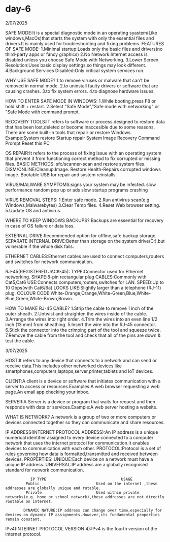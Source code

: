 # day-6
2/07/2025

SAFE MODE:It is a special diagnostic mode in an operating syastem(Like windows,MacOs)that starts the system with only the essential files and drivers.It is mainly used for                          troubleshooting and fixing problems.
FEATURES OF SAFE MODE: 1.Minimal startup:Loads only the basic files and drivers(no third-party apps or fancy graphics)
                       2.No Network:Internet access is disabled unless you choose Safe Mode with Networking.
                       3.Lower Screen Resolution:Uses basic display settings,so things may look different.
                       4.Background Services Disabled:Only critical system services run.

WHY USE SAFE MODE?
1.to remove viruses or malware that can't be removed in normal mode.
2.to uninstall faulty drivers or software that are causing crashes.
3.to fix system errors.
4.to diagnose hardware issues.

HOW TO ENTER SAFE MODE IN WINDOWS: 1.While booting,press F8 or hold shift + restart.
                                   2.Select "Safe Mode","Safe mode with networking" or "Safe Mode with command prompt.

RECOVERY TOOLS:IT refers to software or process designed to restore data that has been lost,deleted or become inaccesible due to some reasons.
There are some built-in tools that repair or restore Windows.
Exampe:System restore
       Startup repair
       System Image Recovery 
       Command Prompt
       Reset this PC

OS REPAIR:It refers to the process of fixing issue with an operating system that prevent it from functioning correct method to fix corrupted or missing files.
BASIC METHODS: sfc/scanner-scan and restore system files.
               DISM/ONLINE/Cleanup:Image.
               Restore Health-Repairs corrupted windows image.
               Bootable USB for repair and system reinstalls.

VIRUS/MALWARE SYMPTOMS:signs your system may be infected.
                       slow performance
                       random pop up or ads
                       slow startup
                       programs crashing

VIRUS REMOVAL STEPS: 1.Enter safe mode.
                     2.Run antivirus scan(e.g Windows,Malwarebytes)
                     3.Clear Temp files.
                     4.Reset Web browser setting.
                     5.Update OS and antivirus.

WHERE TO KEEP WINDOWS BACKUPS?
Backups are essential for recovery in case of OS failure or data loss.

EXTERNAL DRIVE:Recommended option for offline,safe backup storage.
SEPARATE INTERNAL DRIVE:Better than storage on the system drive(C:),but vulnerable if the whole disk fails.

ETHERNET CABLES:Ethernet cables are used to connect computers,routers and switches for network communication.

RJ-45(REGISTERED JACK-45):
TYPE:Connector used for Ethernet networking.
SHAPE:8-pin rectangular plug
CABLES:Commonly with Cat5,Cat6 
USE:Connects computers,routers,switches for LAN.
SPEED:Up to 10 Gbps(with Cat6/6a)
LOOKS LIKE:Slightly larger than a telephone (RJ-11) plug.
COLOUR CODE:White-Orange,Orange,White-Green,Blue,White-Blue,Green,White-Brown,Brown.

HOW TO MAKE RJ-45 CABLE?
1.Strip the cable to remove 1 inch of the outer sheath.
2.Untwist and straighten the wires inside of the cable.
3.Arrange the wires into right order.
4.Trim the wires into an even line 1/2 inch (13 mm) from sheathing.
5.Insert the wire into the RJ-45 connector.
6.Stick the connector into the crimping part of the tool and squeeze twice.
7.Remove the cable from the tool and check that all of the pins are down & test the cable.


3/07/2025

HOST:It refers to any device that connects to a network and can send or receive data.This includes other networked devices like smartphones,computers,laptops,server,printer,tablets and IoT devices.

CLIENT:A client is a device or software that initiates communication with a server to access or resources.Examples:A web browser requesting a web page.An email app checking your inbox.

SERVER:A Server is a device or program that waits for request and then responds with data or services.Example:A web server hosting a website.

WHAT IS NETWORK?
A network is a group of two or more computers or devices connected together so they can communicate and share resources.

IP ADDRESS(INTERNET PROTOCOL ADDRESS):An IP address is a unique numerical identifier assigned to every device connected to a computer network that uses the internet protocol for                                               communication.It enables devices to communication with each other.
PROTOCOL:Protocol is a set of rules governing how data is formatted,transmitted and received between devices.
PROPERTIES: UNIQUE:Each device on a network must have a unique IP address.
            UNIVERSAL:IP address are a globally recognised standard for network communication.

               IP TYPE                                 USAGE 
             Public                         Used on the internet ,these addresses are globally unique and rutable.
             Private                        Used within private networks(e.g. home or school network),these addresses are not directly routable on internet.

            DYNAMIC NATURE:IP address can change over time,especially for devices on dynamic IP assignments.However,its fundamental properties remain constant.
IPv4(INTERNET PROTOCOL VERSION 4):IPv4 is the fourth version of the internet protocol.













       
                       
